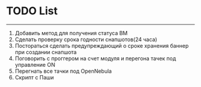 # TODO List #
* * *

1. Добавить метод для получения статуса ВМ
2. Сделать проверку срока годности снапшотов(24 часа)
3. Постораться сделать предупреждающий о сроке хранения баннер при создании снапшота
4. Поговорить с проггером на счет модуля и перегона тачек под управление ON
5. Перегнать все тачки под OpenNebula
6. Скрипт с Паши